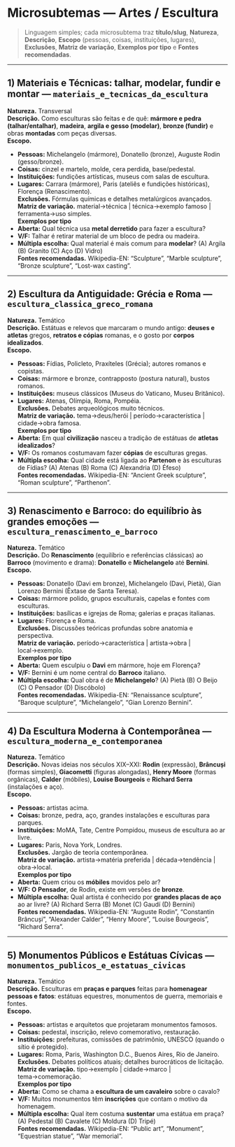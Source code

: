 # Microsubtemas — Artes / Escultura

> Linguagem simples; cada microsubtema traz **título/slug**, **Natureza**, **Descrição**, **Escopo** (pessoas, coisas, instituições, lugares), **Exclusões**, **Matriz de variação**, **Exemplos por tipo** e **Fontes recomendadas**.

---

## 1) Materiais e Técnicas: talhar, modelar, fundir e montar — `materiais_e_tecnicas_da_escultura`
**Natureza.** Transversal  
**Descrição.** Como esculturas são feitas e de quê: **mármore e pedra (talhar/entalhar)**, **madeira**, **argila e gesso (modelar)**, **bronze (fundir)** e obras **montadas** com peças diversas.  
**Escopo.**  
- **Pessoas:** Michelangelo (mármore), Donatello (bronze), Auguste Rodin (gesso/bronze).  
- **Coisas:** cinzel e martelo, molde, cera perdida, base/pedestal.  
- **Instituições:** fundições artísticas, museus com salas de escultura.  
- **Lugares:** Carrara (mármore), Paris (ateliês e fundições históricas), Florença (Renascimento).  
**Exclusões.** Fórmulas químicas e detalhes metalúrgicos avançados.  
**Matriz de variação.** material→técnica | técnica→exemplo famoso | ferramenta→uso simples.  
**Exemplos por tipo**  
- **Aberta:** Qual técnica usa **metal derretido** para fazer a escultura?  
- **V/F:** Talhar é retirar material de um bloco de pedra ou madeira.  
- **Múltipla escolha:** Qual material é mais comum para **modelar**? (A) Argila (B) Granito (C) Aço (D) Vidro)  
**Fontes recomendadas.** Wikipedia-EN: “Sculpture”, “Marble sculpture”, “Bronze sculpture”, “Lost-wax casting”.

---

## 2) Escultura da Antiguidade: Grécia e Roma — `escultura_classica_greco_romana`
**Natureza.** Temático  
**Descrição.** Estátuas e relevos que marcaram o mundo antigo: **deuses e atletas** gregos, **retratos e cópias** romanas, e o gosto por **corpos idealizados**.  
**Escopo.**  
- **Pessoas:** Fídias, Policleto, Praxíteles (Grécia); autores romanos e copistas.  
- **Coisas:** mármore e bronze, contrapposto (postura natural), bustos romanos.  
- **Instituições:** museus clássicos (Museus do Vaticano, Museu Britânico).  
- **Lugares:** Atenas, Olímpia, Roma, Pompéia.  
**Exclusões.** Debates arqueológicos muito técnicos.  
**Matriz de variação.** tema→deus/herói | período→característica | cidade→obra famosa.  
**Exemplos por tipo**  
- **Aberta:** Em qual **civilização** nasceu a tradição de estátuas de **atletas idealizados**?  
- **V/F:** Os romanos costumavam fazer **cópias** de esculturas gregas.  
- **Múltipla escolha:** Qual cidade está ligada ao **Partenon** e às esculturas de Fídias? (A) Atenas (B) Roma (C) Alexandria (D) Éfeso)  
**Fontes recomendadas.** Wikipedia-EN: “Ancient Greek sculpture”, “Roman sculpture”, “Parthenon”.

---

## 3) Renascimento e Barroco: do equilíbrio às grandes emoções — `escultura_renascimento_e_barroco`
**Natureza.** Temático  
**Descrição.** Do **Renascimento** (equilíbrio e referências clássicas) ao **Barroco** (movimento e drama): **Donatello** e **Michelangelo** até **Bernini**.  
**Escopo.**  
- **Pessoas:** Donatello (Davi em bronze), Michelangelo (Davi, Pietà), Gian Lorenzo Bernini (Êxtase de Santa Teresa).  
- **Coisas:** mármore polido, grupos esculturais, capelas e fontes com esculturas.  
- **Instituições:** basílicas e igrejas de Roma; galerias e praças italianas.  
- **Lugares:** Florença e Roma.  
**Exclusões.** Discussões teóricas profundas sobre anatomia e perspectiva.  
**Matriz de variação.** período→característica | artista→obra | local→exemplo.  
**Exemplos por tipo**  
- **Aberta:** Quem esculpiu o **Davi** em mármore, hoje em Florença?  
- **V/F:** Bernini é um nome central do **Barroco** italiano.  
- **Múltipla escolha:** Qual obra é de **Michelangelo**? (A) Pietà (B) O Beijo (C) O Pensador (D) Discóbolo)  
**Fontes recomendadas.** Wikipedia-EN: “Renaissance sculpture”, “Baroque sculpture”, “Michelangelo”, “Gian Lorenzo Bernini”.

---

## 4) Da Escultura Moderna à Contemporânea — `escultura_moderna_e_contemporanea`
**Natureza.** Temático  
**Descrição.** Novas ideias nos séculos XIX–XXI: **Rodin** (expressão), **Brâncuși** (formas simples), **Giacometti** (figuras alongadas), **Henry Moore** (formas orgânicas), **Calder** (móbiles), **Louise Bourgeois** e **Richard Serra** (instalações e aço).  
**Escopo.**  
- **Pessoas:** artistas acima.  
- **Coisas:** bronze, pedra, aço, grandes instalações e esculturas para parques.  
- **Instituições:** MoMA, Tate, Centre Pompidou, museus de escultura ao ar livre.  
- **Lugares:** Paris, Nova York, Londres.  
**Exclusões.** Jargão de teoria contemporânea.  
**Matriz de variação.** artista→matéria preferida | década→tendência | obra→local.  
**Exemplos por tipo**  
- **Aberta:** Quem criou os **móbiles** movidos pelo ar?  
- **V/F:** **O Pensador**, de Rodin, existe em versões de **bronze**.  
- **Múltipla escolha:** Qual artista é conhecido por **grandes placas de aço** ao ar livre? (A) Richard Serra (B) Monet (C) Gaudí (D) Bernini)  
**Fontes recomendadas.** Wikipedia-EN: “Auguste Rodin”, “Constantin Brâncuși”, “Alexander Calder”, “Henry Moore”, “Louise Bourgeois”, “Richard Serra”.

---

## 5) Monumentos Públicos e Estátuas Cívicas — `monumentos_publicos_e_estatuas_civicas`
**Natureza.** Temático  
**Descrição.** Esculturas em **praças e parques** feitas para **homenagear pessoas e fatos**: estátuas equestres, monumentos de guerra, memoriais e fontes.  
**Escopo.**  
- **Pessoas:** artistas e arquitetos que projetaram monumentos famosos.  
- **Coisas:** pedestal, inscrição, relevo comemorativo, restauração.  
- **Instituições:** prefeituras, comissões de patrimônio, UNESCO (quando o sítio é protegido).  
- **Lugares:** Roma, Paris, Washington D.C., Buenos Aires, Rio de Janeiro.  
**Exclusões.** Debates políticos atuais; detalhes burocráticos de licitação.  
**Matriz de variação.** tipo→exemplo | cidade→marco | tema→comemoração.  
**Exemplos por tipo**  
- **Aberta:** Como se chama a **escultura de um cavaleiro** sobre o cavalo?  
- **V/F:** Muitos monumentos têm **inscrições** que contam o motivo da homenagem.  
- **Múltipla escolha:** Qual item costuma **sustentar** uma estátua em praça? (A) Pedestal (B) Cavalete (C) Moldura (D) Tripé)  
**Fontes recomendadas.** Wikipedia-EN: “Public art”, “Monument”, “Equestrian statue”, “War memorial”.
